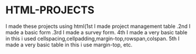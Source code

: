 # HTML-PROJECTS
I made these projects using html(1st I made project management table .2nd I made a basic form .3rd I made a survey form. 4th I made a very basic table in this i used cellspacing,cellpadding,margin-top,rowspan,colspan. 5th I made a very basic table in this i use  margin-top, etc.
